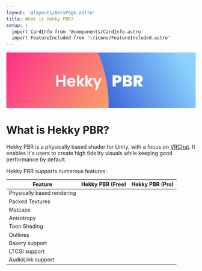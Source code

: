 ```yaml
---
layout: '@layouts/DocsPage.astro'
title: What is Hekky PBR?
setup: | 
  import CardInfo from '@components/CardInfo.astro'
  import FeatureIncluded from '~/icons/FeatureIncluded.astro'
---
```


![Hekky PBR Logo](/assets/hekky-pbr-banner.png)

# What is Hekky PBR?

Hekky PBR is a physically based shader for Unity, with a focus on [VRChat](https://vrchat.com). It enables it's users to create high fidelity visuals while keeping good performance by default.

Hekky PBR supports numerous features:

| Feature | Hekky PBR (Free) | Hekky PBR (Pro) |
| ------- | ---------------- | --------------- |
| Physically based rendering | <FeatureIncluded height="1.5rem" width="1.5rem"/> | <FeatureIncluded height="1.5rem" width="1.5rem"/> |
| Packed Textures |  |  |
| Matcaps | <FeatureIncluded height="1.5rem" width="1.5rem"/> | <FeatureIncluded height="1.5rem" width="1.5rem"/> |
| Anisotropy |  | <FeatureIncluded height="1.5rem" width="1.5rem"/> |
| Toon Shading | <FeatureIncluded height="1.5rem" width="1.5rem"/> | <FeatureIncluded height="1.5rem" width="1.5rem"/> |
| Outlines | <FeatureIncluded height="1.5rem" width="1.5rem"/> | <FeatureIncluded height="1.5rem" width="1.5rem"/> |
| Bakery support | <FeatureIncluded height="1.5rem" width="1.5rem"/> | <FeatureIncluded height="1.5rem" width="1.5rem"/> |
| LTCGI support | <FeatureIncluded height="1.5rem" width="1.5rem"/> | <FeatureIncluded height="1.5rem" width="1.5rem"/> |
| AudioLink support | <FeatureIncluded height="1.5rem" width="1.5rem"/> | <FeatureIncluded height="1.5rem" width="1.5rem"/> |